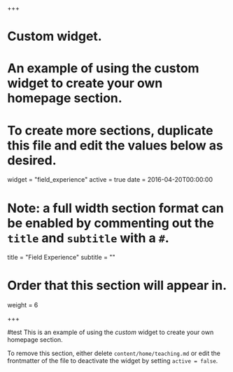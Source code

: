 +++
# Custom widget.
# An example of using the custom widget to create your own homepage section.
# To create more sections, duplicate this file and edit the values below as desired.
widget = "field_experience"
active = true
date = 2016-04-20T00:00:00

# Note: a full width section format can be enabled by commenting out the `title` and `subtitle` with a `#`.
title = "Field Experience"
subtitle = ""

# Order that this section will appear in.
weight = 6

+++

#test
This is an example of using the *custom* widget to create your own homepage section.

To remove this section, either delete `content/home/teaching.md` or edit the frontmatter of the file to deactivate the widget by setting `active = false`.
